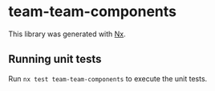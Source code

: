 # team-team-components

This library was generated with [Nx](https://nx.dev).

## Running unit tests

Run `nx test team-team-components` to execute the unit tests.
